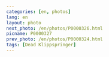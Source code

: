 ```yaml
---
categories: [en, photos]
lang: en
layout: photo
next_photo: /en/photos/P0000326.html
picname: P0000327
prev_photo: /en/photos/P0000324.html
tags: [Dead Klippspringer]
---
```

